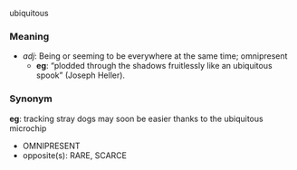ubiquitous
### Meaning
+ _adj_: Being or seeming to be everywhere at the same time; omnipresent
    + __eg__: “plodded through the shadows fruitlessly like an ubiquitous spook” (Joseph Heller).

### Synonym

__eg__: tracking stray dogs may soon be easier thanks to the ubiquitous microchip

+ OMNIPRESENT
+ opposite(s): RARE, SCARCE


